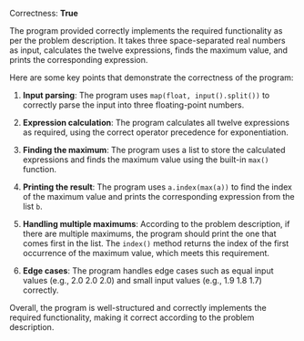 Correctness: **True**

The program provided correctly implements the required functionality as per the problem description. It takes three space-separated real numbers as input, calculates the twelve expressions, finds the maximum value, and prints the corresponding expression. 

Here are some key points that demonstrate the correctness of the program:

1. **Input parsing**: The program uses `map(float, input().split())` to correctly parse the input into three floating-point numbers.

2. **Expression calculation**: The program calculates all twelve expressions as required, using the correct operator precedence for exponentiation.

3. **Finding the maximum**: The program uses a list to store the calculated expressions and finds the maximum value using the built-in `max()` function.

4. **Printing the result**: The program uses `a.index(max(a))` to find the index of the maximum value and prints the corresponding expression from the list `b`.

5. **Handling multiple maximums**: According to the problem description, if there are multiple maximums, the program should print the one that comes first in the list. The `index()` method returns the index of the first occurrence of the maximum value, which meets this requirement.

6. **Edge cases**: The program handles edge cases such as equal input values (e.g., 2.0 2.0 2.0) and small input values (e.g., 1.9 1.8 1.7) correctly.

Overall, the program is well-structured and correctly implements the required functionality, making it correct according to the problem description.